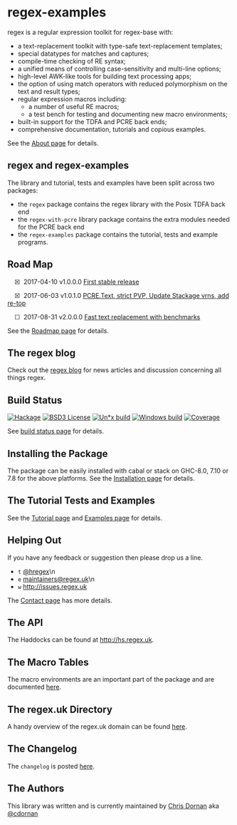 # regex-examples

regex is a regular expression toolkit for regex-base with:

  * a text-replacement toolkit with type-safe text-replacement templates;
  * special datatypes for matches and captures;
  * compile-time checking of RE syntax;
  * a unified means of controlling case-sensitivity and multi-line options;
  * high-level AWK-like tools for building text processing apps;
  * the option of using match operators with reduced polymorphism on the
    text and result types;
  * regular expression macros including:
      + a number of useful RE macros;
      + a test bench for testing and documenting new macro environments;
  * built-in support for the TDFA and PCRE back ends;
  * comprehensive documentation, tutorials and copious examples.


See the [About page](http://about.regex.uk) for details.


## regex and regex-examples

The library and tutorial, tests and examples have been split across
two packages:

  * the `regex` package contains the regex library with the Posix TDFA
    back end
  * the `regex-with-pcre` library package contains the extra modules
    needed for the PCRE back end
  * the `regex-examples` package contains the tutorial, tests
    and example programs.


## Road Map

&nbsp;&nbsp;&nbsp;&nbsp;&#x2612;&nbsp;&nbsp;2017-04-10  v1.0.0.0  [First stable release](https://github.com/iconnect/regex/milestone/3)

&nbsp;&nbsp;&nbsp;&nbsp;&#x2612;&nbsp;&nbsp;2017-06-03  v1.0.1.0  [PCRE.Text, strict PVP, Update Stackage vrns, add re-top](https://github.com/iconnect/regex/milestone/19)

&nbsp;&nbsp;&nbsp;&nbsp;&#x2610;&nbsp;&nbsp;2017-08-31  v2.0.0.0  [Fast text replacement with benchmarks](https://github.com/iconnect/regex/milestone/4)



See the [Roadmap page](http://roadmap.regex.uk) for details.


## The regex blog

Check out the [regex blog](http://blog.regex.uk) for news articles and
discussion concerning all things regex.


## Build Status

[![Hackage](http://regex.uk/badges/hackage.svg)](https://hackage.haskell.org/package/regex) [![BSD3 License](http://regex.uk/badges/license.svg)](https://tldrlegal.com/license/bsd-3-clause-license-%28revised%29) [![Un*x build](http://regex.uk/badges/unix-build.svg)](https://travis-ci.org/iconnect/regex) [![Windows build](http://regex.uk/badges/windows-build.svg)](https://ci.appveyor.com/project/engineerirngirisconnectcouk/regex/branch/master) [![Coverage](http://regex.uk/badges/coverage.svg)](https://coveralls.io/github/iconnect/regex?branch=master)

See [build status page](http://regex.uk/build-status) for details.


## Installing the Package

The package can be easily installed with cabal or stack on GHC-8.0,
 7.10 or 7.8 for the above platforms. See the
[Installation page](http://installation.regex.uk) for details.


## The Tutorial Tests and Examples

See the [Tutorial page](http://tutorial.regex.uk) and
[Examples page](http://examples.regex.uk) for details.


## Helping Out

If you have any feedback or suggestion then please drop us a line.

  * `t` [&#64;hregex](https://twitter.com/hregex)\n
  * `e` maintainers@regex.uk\n
  * `w` http://issues.regex.uk

The [Contact page](http://contact.regex.uk) has more details.


## The API

The Haddocks can be found at http://hs.regex.uk.


## The Macro Tables

The macro environments are an important part of the package and
are documented [here](http://macros.regex.uk).


## The regex.uk Directory

A handy overview of the regex.uk domain can be found
[here](http://directory.regex.uk).


## The Changelog

The `changelog` is posted [here](http://changelog.regex.uk).


## The Authors

This library was written and is currently maintained by
[Chris Dornan](mailto:chris.dornan@irisconnect.com) aka
[&#64;cdornan](https://twitter.com/cdornan)
